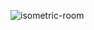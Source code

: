 ![isometric-room](https://github.com/JMBoulos12/threejs/assets/65892342/fadb75fe-33bc-4d3f-95d9-e38c76fc9c25)
